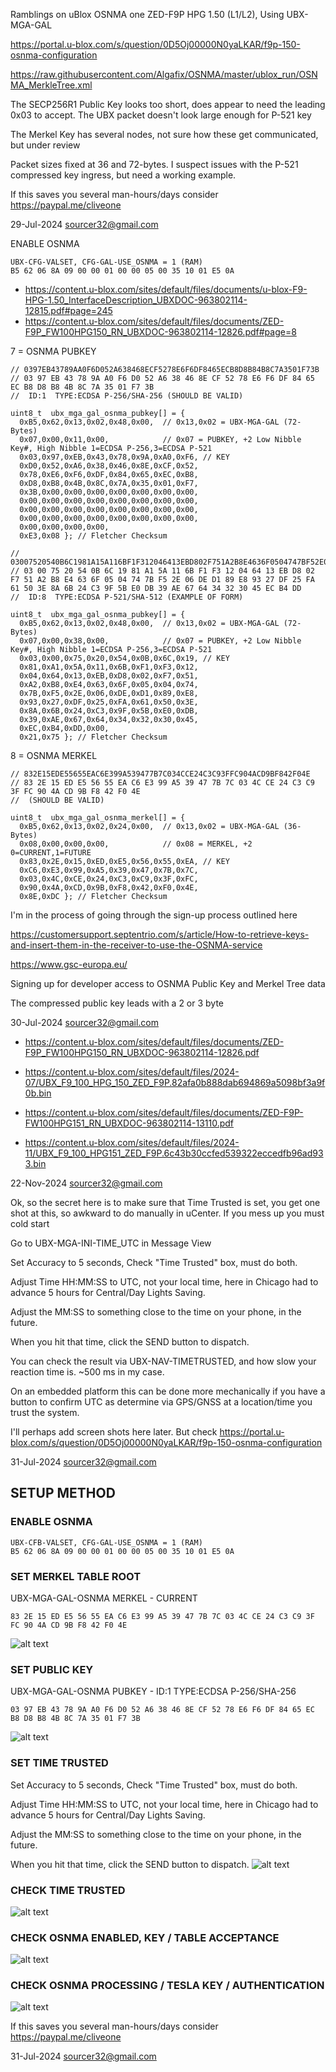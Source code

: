 Ramblings on uBlox OSNMA one ZED-F9P HPG 1.50 (L1/L2), Using UBX-MGA-GAL

 https://portal.u-blox.com/s/question/0D5Oj00000N0yaLKAR/f9p-150-osnma-configuration

 https://raw.githubusercontent.com/Algafix/OSNMA/master/ublox_run/OSNMA_MerkleTree.xml

 The SECP256R1 Public Key looks too short, does appear to need the leading 0x03 to accept. The UBX packet doesn't look large enough for P-521 key

 The Merkel Key has several nodes, not sure how these get communicated, but under review

 Packet sizes fixed at 36 and 72-bytes. I suspect issues with the P-521 compressed key ingress, but need a working example.
 
  If this saves you several man-hours/days consider https://paypal.me/cliveone
  
   29-Jul-2024  sourcer32@gmail.com

ENABLE OSNMA
```
UBX-CFG-VALSET, CFG-GAL-USE_OSNMA = 1 (RAM)
B5 62 06 8A 09 00 00 01 00 00 05 00 35 10 01 E5 0A
```
  *  https://content.u-blox.com/sites/default/files/documents/u-blox-F9-HPG-1.50_InterfaceDescription_UBXDOC-963802114-12815.pdf#page=245
  *  https://content.u-blox.com/sites/default/files/documents/ZED-F9P_FW100HPG150_RN_UBXDOC-963802114-12826.pdf#page=8

7 = OSNMA PUBKEY
```
// 0397EB43789AA0F6D052A638468ECF5278E6F6DF8465ECB8D8B84B8C7A3501F73B
// 03 97 EB 43 78 9A A0 F6 D0 52 A6 38 46 8E CF 52 78 E6 F6 DF 84 65 EC B8 D8 B8 4B 8C 7A 35 01 F7 3B
//  ID:1  TYPE:ECDSA P-256/SHA-256 (SHOULD BE VALID)

uint8_t  ubx_mga_gal_osnma_pubkey[] = {
  0xB5,0x62,0x13,0x02,0x48,0x00,  // 0x13,0x02 = UBX-MGA-GAL (72-Bytes)
  0x07,0x00,0x11,0x00,            // 0x07 = PUBKEY, +2 Low Nibble Key#, High Nibble 1=ECDSA P-256,3=ECDSA P-521
  0x03,0x97,0xEB,0x43,0x78,0x9A,0xA0,0xF6, // KEY
  0xD0,0x52,0xA6,0x38,0x46,0x8E,0xCF,0x52,
  0x78,0xE6,0xF6,0xDF,0x84,0x65,0xEC,0xB8,
  0xD8,0xB8,0x4B,0x8C,0x7A,0x35,0x01,0xF7,
  0x3B,0x00,0x00,0x00,0x00,0x00,0x00,0x00,
  0x00,0x00,0x00,0x00,0x00,0x00,0x00,0x00,
  0x00,0x00,0x00,0x00,0x00,0x00,0x00,0x00,
  0x00,0x00,0x00,0x00,0x00,0x00,0x00,0x00,
  0x00,0x00,0x00,0x00,
  0xE3,0x08 }; // Fletcher Checksum
```
```
// 03007520540B6C1981A15A116BF1F312046413EBD802F751A2B8E4636F0504747BF52E06DED189E89327DF25FA61503E8A6B24C39F5BE0DB39AE676434323045ECB4DD
// 03 00 75 20 54 0B 6C 19 81 A1 5A 11 6B F1 F3 12 04 64 13 EB D8 02 F7 51 A2 B8 E4 63 6F 05 04 74 7B F5 2E 06 DE D1 89 E8 93 27 DF 25 FA 61 50 3E 8A 6B 24 C3 9F 5B E0 DB 39 AE 67 64 34 32 30 45 EC B4 DD
//  ID:8  TYPE:ECDSA P-521/SHA-512 (EXAMPLE OF FORM)

uint8_t  ubx_mga_gal_osnma_pubkey[] = {
  0xB5,0x62,0x13,0x02,0x48,0x00,  // 0x13,0x02 = UBX-MGA-GAL (72-Bytes)
  0x07,0x00,0x38,0x00,            // 0x07 = PUBKEY, +2 Low Nibble Key#, High Nibble 1=ECDSA P-256,3=ECDSA P-521
  0x03,0x00,0x75,0x20,0x54,0x0B,0x6C,0x19, // KEY
  0x81,0xA1,0x5A,0x11,0x6B,0xF1,0xF3,0x12,
  0x04,0x64,0x13,0xEB,0xD8,0x02,0xF7,0x51,
  0xA2,0xB8,0xE4,0x63,0x6F,0x05,0x04,0x74,
  0x7B,0xF5,0x2E,0x06,0xDE,0xD1,0x89,0xE8,
  0x93,0x27,0xDF,0x25,0xFA,0x61,0x50,0x3E,
  0x8A,0x6B,0x24,0xC3,0x9F,0x5B,0xE0,0xDB,
  0x39,0xAE,0x67,0x64,0x34,0x32,0x30,0x45,
  0xEC,0xB4,0xDD,0x00,
  0x21,0x75 }; // Fletcher Checksum
```
8 = OSNMA MERKEL
```
// 832E15EDE55655EAC6E399A539477B7C034CCE24C3C93FFC904ACD9BF842F04E
// 83 2E 15 ED E5 56 55 EA C6 E3 99 A5 39 47 7B 7C 03 4C CE 24 C3 C9 3F FC 90 4A CD 9B F8 42 F0 4E
//  (SHOULD BE VALID)

uint8_t  ubx_mga_gal_osnma_merkel[] = {
  0xB5,0x62,0x13,0x02,0x24,0x00,  // 0x13,0x02 = UBX-MGA-GAL (36-Bytes)
  0x08,0x00,0x00,0x00,            // 0x08 = MERKEL, +2 0=CURRENT,1=FUTURE
  0x83,0x2E,0x15,0xED,0xE5,0x56,0x55,0xEA, // KEY
  0xC6,0xE3,0x99,0xA5,0x39,0x47,0x7B,0x7C,
  0x03,0x4C,0xCE,0x24,0xC3,0xC9,0x3F,0xFC,
  0x90,0x4A,0xCD,0x9B,0xF8,0x42,0xF0,0x4E,
  0x8E,0xDC }; // Fletcher Checksum
```

I'm in the process of going through the sign-up process outlined here

https://customersupport.septentrio.com/s/article/How-to-retrieve-keys-and-insert-them-in-the-receiver-to-use-the-OSNMA-service

https://www.gsc-europa.eu/

Signing up for developer access to OSNMA Public Key and Merkel Tree data

The compressed public key leads with a 2 or 3 byte

  30-Jul-2024  sourcer32@gmail.com

  *  https://content.u-blox.com/sites/default/files/documents/ZED-F9P_FW100HPG150_RN_UBXDOC-963802114-12826.pdf
  *  https://content.u-blox.com/sites/default/files/2024-07/UBX_F9_100_HPG_150_ZED_F9P.82afa0b888dab694869a5098bf3a9f0b.bin

  *  https://content.u-blox.com/sites/default/files/documents/ZED-F9P-FW100HPG151_RN_UBXDOC-963802114-13110.pdf
  *  https://content.u-blox.com/sites/default/files/2024-11/UBX_F9_100_HPG151_ZED_F9P.6c43b30ccfed539322eccedfb96ad933.bin

  22-Nov-2024  sourcer32@gmail.com
  
  
Ok, so the secret here is to make sure that Time Trusted is set, you get one shot at this, so awkward to do manually in uCenter. If you mess up you must cold start

Go to UBX-MGA-INI-TIME_UTC in Message View

Set Accuracy to 5 seconds, Check "Time Trusted" box, must do both.

Adjust Time HH:MM:SS to UTC, not your local time, here in Chicago had to advance 5 hours for Central/Day Lights Saving.

Adjust the MM:SS to something close to the time on your phone, in the future.

When you hit that time, click the SEND button to dispatch.

You can check the result via UBX-NAV-TIMETRUSTED, and how slow your reaction time is. ~500 ms in my case.

On an embedded platform this can be done more mechanically if you have a button to confirm UTC as determine via GPS/GNSS at a location/time you trust the system.

I'll perhaps add screen shots here later. But check  https://portal.u-blox.com/s/question/0D5Oj00000N0yaLKAR/f9p-150-osnma-configuration

  31-Jul-2024  sourcer32@gmail.com

##  SETUP METHOD
###  ENABLE OSNMA
```
UBX-CFB-VALSET, CFG-GAL-USE_OSNMA = 1 (RAM)
B5 62 06 8A 09 00 00 01 00 00 05 00 35 10 01 E5 0A
```

###  SET MERKEL TABLE ROOT
UBX-MGA-GAL-OSNMA MERKEL - CURRENT
```
83 2E 15 ED E5 56 55 EA C6 E3 99 A5 39 47 7B 7C 03 4C CE 24 C3 C9 3F FC 90 4A CD 9B F8 42 F0 4E
```
![alt text](ubx_mga_gal_osnma_merkel_001.jpg?raw=true)

###  SET PUBLIC KEY
UBX-MGA-GAL-OSNMA PUBKEY - ID:1  TYPE:ECDSA P-256/SHA-256
```
03 97 EB 43 78 9A A0 F6 D0 52 A6 38 46 8E CF 52 78 E6 F6 DF 84 65 EC B8 D8 B8 4B 8C 7A 35 01 F7 3B
```
![alt text](ubx_mga_gal_osnma_pubkey_001.jpg?raw=true)

### SET TIME TRUSTED
Set Accuracy to 5 seconds, Check "Time Trusted" box, must do both.

Adjust Time HH:MM:SS to UTC, not your local time, here in Chicago had to advance 5 hours for Central/Day Lights Saving.

Adjust the MM:SS to something close to the time on your phone, in the future.

When you hit that time, click the SEND button to dispatch.
![alt text](ubx_mga_ini_timeutc_001.jpg?raw=true)

### CHECK TIME TRUSTED
![alt text](ubx_nav_trustedtime_001.jpg?raw=true)

### CHECK OSNMA ENABLED, KEY / TABLE ACCEPTANCE
![alt text](osnma_test_001.jpg?raw=true)

### CHECK OSNMA PROCESSING / TESLA KEY / AUTHENTICATION
![alt text](osnma_test_002.jpg?raw=true)

  If this saves you several man-hours/days consider https://paypal.me/cliveone

  31-Jul-2024  sourcer32@gmail.com
